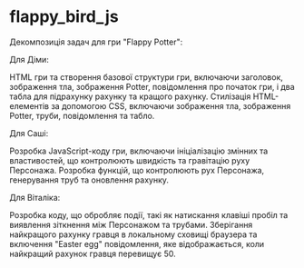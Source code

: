 # flappy_bird_js


Декомпозиція задач для гри "Flappy Potter":

Для Діми:

HTML гри та створення базової структури гри, включаючи заголовок, зображення тла, зображення Potter, повідомлення про початок гри, і два табла для підрахунку рахунку та кращого рахунку.
Стилізація HTML-елементів за допомогою CSS, включаючи зображення тла, зображення Potter, труби, повідомлення та табло.

Для Саші:

Розробка JavaScript-коду гри, включаючи ініціалізацію змінних та властивостей, що контролюють швидкість та гравітацію руху Персонажа.
Розробка функцій, що контролюють рух Персонажа, генерування труб та оновлення рахунку.

Для Віталіка:

Розробка коду, що обробляє події, такі як натискання клавіші пробіл та виявлення зіткнення між Персонажом та трубами.
Зберігання найкращого рахунку гравця в локальному сховищі браузера та включення "Easter egg" повідомлення, яке відображається, коли найкращий рахунок гравця перевищує 50.
